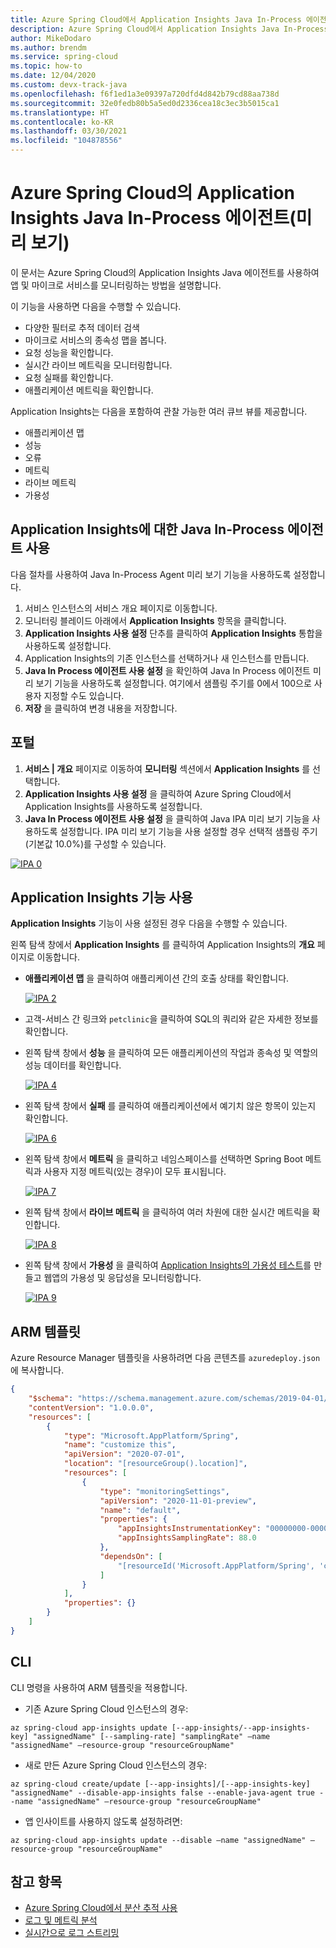 ```yaml
---
title: Azure Spring Cloud에서 Application Insights Java In-Process 에이전트를 사용하는 방법
description: Azure Spring Cloud에서 Application Insights Java In-Process 에이전트를 사용하여 앱 및 마이크로 서비스를 모니터링하는 방법입니다.
author: MikeDodaro
ms.author: brendm
ms.service: spring-cloud
ms.topic: how-to
ms.date: 12/04/2020
ms.custom: devx-track-java
ms.openlocfilehash: f6f1ed1a3e09397a720dfd4d842b79cd88aa738d
ms.sourcegitcommit: 32e0fedb80b5a5ed0d2336cea18c3ec3b5015ca1
ms.translationtype: HT
ms.contentlocale: ko-KR
ms.lasthandoff: 03/30/2021
ms.locfileid: "104878556"
---
```

# <a name="application-insights-java-in-process-agent-in-azure-spring-cloud-preview"></a>Azure Spring Cloud의 Application Insights Java In-Process 에이전트(미리 보기)

이 문서는 Azure Spring Cloud의 Application Insights Java 에이전트를 사용하여 앱 및 마이크로 서비스를 모니터링하는 방법을 설명합니다. 

이 기능을 사용하면 다음을 수행할 수 있습니다.

* 다양한 필터로 추적 데이터 검색
* 마이크로 서비스의 종속성 맵을 봅니다.
* 요청 성능을 확인합니다.
* 실시간 라이브 메트릭을 모니터링합니다.
* 요청 실패를 확인합니다.
* 애플리케이션 메트릭을 확인합니다.

Application Insights는 다음을 포함하여 관찰 가능한 여러 큐브 뷰를 제공합니다.

* 애플리케이션 맵
* 성능
* 오류
* 메트릭
* 라이브 메트릭
* 가용성

## <a name="enable-java-in-process-agent-for-application-insights"></a>Application Insights에 대한 Java In-Process 에이전트 사용

다음 절차를 사용하여 Java In-Process Agent 미리 보기 기능을 사용하도록 설정합니다.

1. 서비스 인스턴스의 서비스 개요 페이지로 이동합니다.
2. 모니터링 블레이드 아래에서 **Application Insights** 항목을 클릭합니다.
3. **Application Insights 사용 설정** 단추를 클릭하여 **Application Insights** 통합을 사용하도록 설정합니다.
4. Application Insights의 기존 인스턴스를 선택하거나 새 인스턴스를 만듭니다.
5. **Java In Process 에이전트 사용 설정** 을 확인하여 Java In Process 에이전트 미리 보기 기능을 사용하도록 설정합니다. 여기에서 샘플링 주기를 0에서 100으로 사용자 지정할 수도 있습니다.
6.  **저장** 을 클릭하여 변경 내용을 저장합니다.

## <a name="portal"></a>포털

1. **서비스 | 개요** 페이지로 이동하여 **모니터링** 섹션에서 **Application Insights** 를 선택합니다. 
2. **Application Insights 사용 설정** 을 클릭하여 Azure Spring Cloud에서 Application Insights를 사용하도록 설정합니다.
3. **Java In Process 에이전트 사용 설정** 을 클릭하여 Java IPA 미리 보기 기능을 사용하도록 설정합니다. IPA 미리 보기 기능을 사용 설정할 경우 선택적 샘플링 주기(기본값 10.0%)를 구성할 수 있습니다.

  [ ![IPA 0](media/spring-cloud-application-insights/insights-process-agent-0.png)](media/spring-cloud-application-insights/insights-process-agent-0.png)

## <a name="using-the-application-insights-feature"></a>Application Insights 기능 사용

**Application Insights** 기능이 사용 설정된 경우 다음을 수행할 수 있습니다.

왼쪽 탐색 창에서 **Application Insights** 를 클릭하여 Application Insights의 **개요** 페이지로 이동합니다. 

* **애플리케이션 맵** 을 클릭하여 애플리케이션 간의 호출 상태를 확인합니다.

  [ ![IPA 2](media/spring-cloud-application-insights/insights-process-agent-2-map.png)](media/spring-cloud-application-insights/insights-process-agent-2-map.png)

* 고객-서비스 간 링크와 `petclinic`을 클릭하여 SQL의 쿼리와 같은 자세한 정보를 확인합니다.

* 왼쪽 탐색 창에서 **성능** 을 클릭하여 모든 애플리케이션의 작업과 종속성 및 역할의 성능 데이터를 확인합니다.

  [ ![IPA 4](media/spring-cloud-application-insights/insights-process-agent-4-performance.png)](media/spring-cloud-application-insights/insights-process-agent-4-performance.png)

* 왼쪽 탐색 창에서 **실패** 를 클릭하여 애플리케이션에서 예기치 않은 항목이 있는지 확인합니다.

  [ ![IPA 6](media/spring-cloud-application-insights/insights-process-agent-6-failures.png)](media/spring-cloud-application-insights/insights-process-agent-6-failures.png)

* 왼쪽 탐색 창에서 **메트릭** 을 클릭하고 네임스페이스를 선택하면 Spring Boot 메트릭과 사용자 지정 메트릭(있는 경우)이 모두 표시됩니다.

  [ ![IPA 7](media/spring-cloud-application-insights/insights-process-agent-5-metrics.png)](media/spring-cloud-application-insights/insights-process-agent-5-metrics.png)

* 왼쪽 탐색 창에서 **라이브 메트릭** 을 클릭하여 여러 차원에 대한 실시간 메트릭을 확인합니다.

  [ ![IPA 8](media/spring-cloud-application-insights/petclinic-microservices-live-metrics.jpg)](media/spring-cloud-application-insights/petclinic-microservices-live-metrics.jpg)

* 왼쪽 탐색 창에서 **가용성** 을 클릭하여 [Application Insights의 가용성 테스트](../azure-monitor/app/monitor-web-app-availability.md)를 만들고 웹앱의 가용성 및 응답성을 모니터링합니다.

  [ ![IPA 9](media/spring-cloud-application-insights/petclinic-microservices-availability.jpg)](media/spring-cloud-application-insights/petclinic-microservices-availability.jpg)

## <a name="arm-template"></a>ARM 템플릿
Azure Resource Manager 템플릿을 사용하려면 다음 콘텐츠를 `azuredeploy.json`에 복사합니다.

```json
{
    "$schema": "https://schema.management.azure.com/schemas/2019-04-01/deploymentTemplate.json#",
    "contentVersion": "1.0.0.0",
    "resources": [
        {
            "type": "Microsoft.AppPlatform/Spring",
            "name": "customize this",
            "apiVersion": "2020-07-01",
            "location": "[resourceGroup().location]",
            "resources": [
                {
                    "type": "monitoringSettings",
                    "apiVersion": "2020-11-01-preview",
                    "name": "default",
                    "properties": {
                        "appInsightsInstrumentationKey": "00000000-0000-0000-0000-000000000000",
                        "appInsightsSamplingRate": 88.0
                    },
                    "dependsOn": [
                        "[resourceId('Microsoft.AppPlatform/Spring', 'customize this')]"
                    ]
                }
            ],
            "properties": {}
        }
    ]
}
```

## <a name="cli"></a>CLI
CLI 명령을 사용하여 ARM 템플릿을 적용합니다.

* 기존 Azure Spring Cloud 인스턴스의 경우:

```azurecli
az spring-cloud app-insights update [--app-insights/--app-insights-key] "assignedName" [--sampling-rate] "samplingRate" –name "assignedName" –resource-group "resourceGroupName"
```
* 새로 만든 Azure Spring Cloud 인스턴스의 경우:

```azurecli
az spring-cloud create/update [--app-insights]/[--app-insights-key] "assignedName" --disable-app-insights false --enable-java-agent true --name "assignedName" –resource-group "resourceGroupName"
```
* 앱 인사이트를 사용하지 않도록 설정하려면:

```azurecli
az spring-cloud app-insights update --disable –name "assignedName" –resource-group "resourceGroupName"

```

## <a name="see-also"></a>참고 항목
* [Azure Spring Cloud에서 분산 추적 사용](spring-cloud-howto-distributed-tracing.md)
* [로그 및 메트릭 분석](diagnostic-services.md)
* [실시간으로 로그 스트리밍](spring-cloud-howto-log-streaming.md)